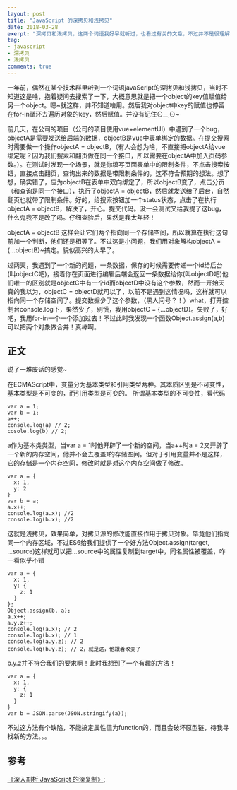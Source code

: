 ```yaml
---
layout: post
title: "JavaScript 的深拷贝和浅拷贝"
date: 2018-03-28
exerpt: "深拷贝和浅拷贝，这两个词语我好早就听过，也看过有关的文章，不过并不是很理解它的运用场景。知道前两天我发现一个有趣的问题，才让我明白深拷贝和浅拷贝。"
tag:
- javascript
- 深拷贝
- 浅拷贝
comments: true
---
```


一年前，偶然在某个技术群里听到一个词语javaScript的深拷贝和浅拷贝，当时不知道这是啥，抱着疑问去搜索了一下，大概意思就是把一个object的key值赋值给另一个object。嗯~就这样，并不知道啥用。然后我对object中key的赋值也停留在for-in循环去遍历对象的key，然后赋值。并没有记住⊙﹏⊙~

前几天，在公司的项目（公司的项目使用vue+elementUI）中遇到了一个bug，objectA是需要发送给后端的数据，objectB是vue中表单绑定的数据。在提交搜索时需要做一个操作objectA = objectB，（有人会想为啥，不直接把objectA给vue绑定呢？因为我们搜索和翻页做在同一个接口，所以需要在objectA中加入页码参数。）。在测试时发现一个场景，就是你填写页面表单中的限制条件，不点击搜索按钮，直接点击翻页，查询出来的数据是带限制条件的，这不符合预期的想法。想了想，确实错了，应为objectB在表单中双向绑定了，所以objectB变了，点击分页（和查询是同一个接口），执行了objectA = objectB，然后就发送给了后台，自然翻页也就带了限制条件。好的，给搜索按钮加一个status状态，点击了在执行objectA = objectB，解决了，开心。提交代码。没一会测试又给我提了这bug，什么鬼我不是改了吗。仔细查验后，果然是我太年轻！

objectA = objectB 这样会让它们两个指向同一个存储空间，所以就算在执行这句前加一个判断，他们还是相等了。不过这是小问题，我们用对象解构objectA = {...objectB}~搞定。貌似高兴的太早了。

过两天，我遇到了一个新的问题，一条数据，保存的时候需要传递一个id给后台(叫objectC吧)，接着你在页面进行编辑后端会返回一条数据给你(叫objectD吧)他们唯一的区别就是objectC中有一个id而objectD中没有这个参数，然而一开始天真的我以为，objectC = objectD就可以了，以前不是遇到这情况吗，这样就可以指向同一个存储空间了。提交数据少了这个参数，（黑人问号？！）what，打开控制台console.log下，果然少了，别慌，我用objectC = {...objectD}。失败了，好吧，我用for-in一个一个添加过去！不过此时我发现一个函数Object.assign(a,b)可以把两个对象做合并！真棒啊。

## 正文

说了一堆废话的感觉~

在ECMAScript中，变量分为基本类型和引用类型两种。其本质区别是不可变性，基本类型是不可变的，而引用类型是可变的。
所谓基本类型的不可变性，看代码

```
var a = 1;
var b = 1;
a++;
console.log(a) // 2;
cosole.log(b) // 2;
```

a作为基本类类型，当var a = 1时他开辟了一个新的空间，当a++时a = 2又开辟了一个新的内存空间，他并不会去覆盖1的存储空间。但对于引用变量并不是这样，它的存储是一个内存空间，修改时就是对这个内存空间做了修改。

```
var a = {
  x: 1,
  y: 2
}
var b = a;
a.x++;
console.log(a.x); //2
console.log(b.x); //2
```

这就是浅拷贝，效果简单，对拷贝源的修改能直接作用于拷贝对象。毕竟他们指向同一个内存区域，不过ES6给我们提供了一个好方法Object.assign(target, ...source)这样就可以把...source中的属性复制到target中，同名属性被覆盖，咋一看似乎不错
```
var a = {
  x: 1,
  y: {
    z: 1
  }
};
Object.assign(b, a);
a.x++;
a.y.z++;
console.log(a.x); // 2
console.log(b.x); // 1
console.log(a.y.z); // 2
console.log(b.y.z); // 2，就是这，他跟着改变了
```

b.y.z并不符合我们的要求啊！此时我想到了一个有趣的方法！

```
var a = {
  x: 1,
  y: {
    z: 1
  }
}
var b = JSON.parse(JSON.stringify(a));
```

不过这方法有个缺陷，不能搞定属性值为function的，而且会破坏原型链，待我寻找新的方法。。。

## 参考

[《深入剖析 JavaScript 的深复制》](http://jerryzou.com/posts/dive-into-deep-clone-in-javascript/);
